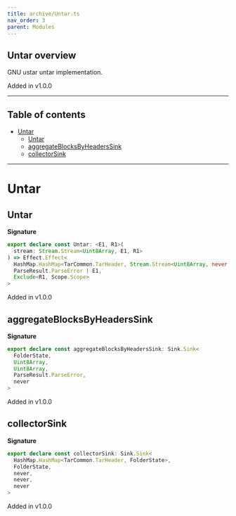 ```yaml
---
title: archive/Untar.ts
nav_order: 3
parent: Modules
---
```


## Untar overview

GNU ustar untar implementation.

Added in v1.0.0

---

<h2 class="text-delta">Table of contents</h2>

- [Untar](#untar)
  - [Untar](#untar-1)
  - [aggregateBlocksByHeadersSink](#aggregateblocksbyheaderssink)
  - [collectorSink](#collectorsink)

---

# Untar

## Untar

**Signature**

```ts
export declare const Untar: <E1, R1>(
  stream: Stream.Stream<Uint8Array, E1, R1>
) => Effect.Effect<
  HashMap.HashMap<TarCommon.TarHeader, Stream.Stream<Uint8Array, never, never>>,
  ParseResult.ParseError | E1,
  Exclude<R1, Scope.Scope>
>
```

Added in v1.0.0

## aggregateBlocksByHeadersSink

**Signature**

```ts
export declare const aggregateBlocksByHeadersSink: Sink.Sink<
  FolderState,
  Uint8Array,
  Uint8Array,
  ParseResult.ParseError,
  never
>
```

Added in v1.0.0

## collectorSink

**Signature**

```ts
export declare const collectorSink: Sink.Sink<
  HashMap.HashMap<TarCommon.TarHeader, FolderState>,
  FolderState,
  never,
  never,
  never
>
```

Added in v1.0.0
